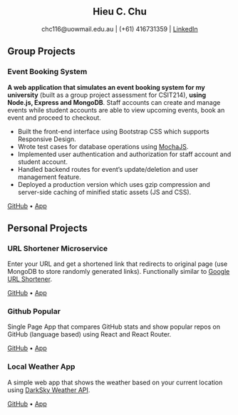 <h2 align="center" class="name">Hieu C. Chu</h2>
<p align="center">
  chc116@uowmail.edu.au |
  (+61) 416731359 |   
  <a href="https://www.linkedin.com/in/hieucchu/" alt="linked-in">LinkedIn</a> 
</p>  

## Group Projects
### Event Booking System
**A web application that simulates an event booking system for my university** (built as a group project assessment for CSIT214), **using Node.js, Express and MongoDB**. Staff accounts can create and manage events while student accounts are able to view upcoming events, book an event and proceed to checkout.
- Built the front-end interface using Bootstrap CSS which supports Responsive Design.  
- Wrote test cases for database operations using [MochaJS](https://mochajs.org/).  
- Implemented user authentication and authorization for staff account and student account.  
- Handled backend routes for event’s update/deletion and user management feature.
- Deployed a production version which uses gzip compression and server-side caching of minified static assets (JS and CSS).  

[GitHub](https://github.com/aaazureee/uow-event) •
[App](https://uow-event.herokuapp.com)
  
## Personal Projects
### URL Shortener Microservice
Enter your URL and get a shortened link that redirects to original page (use MongoDB to store randomly generated links). Functionally similar to [Google URL Shortener](https://goo.gl).  

[GitHub](https://github.com/aaazureee/url-shortener) •
[App](https://link-sh.herokuapp.com)

### Github Popular
Single Page App that compares GitHub stats and show popular repos on GitHub (language based) using React and React Router.  

[GitHub](https://github.com/aaazureee/gh-battle-popular) •
[App](https://gh-battle-popular.firebaseapp.com)

### Local Weather App
A simple web app that shows the weather based on your current location using [DarkSky Weather API](https://darksky.net/dev).

[GitHub](https://github.com/aaazureee/local-weather) •
[App](https://aaazureee.github.io/local-weather)

